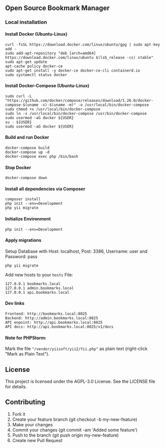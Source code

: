## Open Source Bookmark Manager

### Local installation

#### Install Docker (Ubuntu-Linux)

```
curl -fsSL https://download.docker.com/linux/ubuntu/gpg | sudo apt-key add -
sudo add-apt-repository "deb [arch=amd64] https://download.docker.com/linux/ubuntu $(lsb_release -cs) stable"
sudo apt-get update
apt-cache policy docker-ce
sudo apt-get install -y docker-ce docker-ce-cli containerd.io
sudo systemctl status docker
```

#### Install Docker-Compose (Ubuntu-Linux)

```
sudo curl -L "https://github.com/docker/compose/releases/download/1.26.0/docker-compose-$(uname -s)-$(uname -m)" -o /usr/local/bin/docker-compose
sudo chmod +x /usr/local/bin/docker-compose
sudo ln -s /usr/local/bin/docker-compose /usr/bin/docker-compose
sudo usermod -aG docker ${USER}
su - ${USER}
sudo usermod -aG docker ${USER}
```

#### Build and run Docker

```
docker-compose build
docker-compose up -d
docker-compose exec php /bin/bash
```

#### Stop Docker

```
docker-compose down
```

#### Install all dependencies via Composer

```
composer install
php init --env=Development
php yii migrate
```

#### Initialize Environment

```
php init --env=Development
```

#### Apply migrations

Setup Database with Host: localhost, Post: 3386, Username: user and Password: pass

```
php yii migrate
```

Add new hosts to your `hosts` File:
```
127.0.0.1 bookmarks.local
127.0.0.1 admin.bookmarks.local
127.0.0.1 api.bookmarks.local
```

#### Dev links

```
Frontend: http://bookmarks.local:8025
Backend: http://admin.bookmarks.local:8025
API enpoint: http://api.bookmarks.local:8025
API docs: http://api.bookmarks.local:8025/v1/docs
```

#### Note for PHPStorm:

Mark the file `"/vendor/yiisoft/yii2/Yii.php"` as plain text (right-click "Mark as Plain Text").

## License
This project is licensed under the AGPL-3.0 License. See the LICENSE file for details.

## Contributing
1. Fork it
2. Create your feature branch (git checkout -b my-new-feature)
3. Make your changes
4. Commit your changes (git commit -am 'Added some feature')
5. Push to the branch (git push origin my-new-feature)
6. Create new Pull Request
